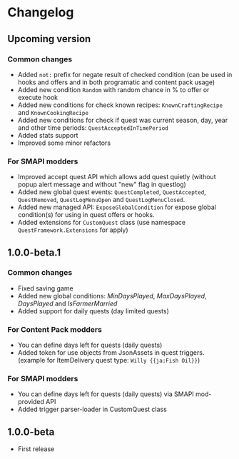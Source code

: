 ﻿# Changelog

## Upcoming version

### Common changes

- Added `not:` prefix for negate result of checked condition (can be used in hooks and offers and in both programatic and content pack usage)
- Added new condition `Random` with random chance in % to offer or execute hook
- Added new conditions for check known recipes: `KnownCraftingRecipe` and `KnownCookingRecipe`
- Added new conditions for check if quest was current season, day, year and other time periods: `QuestAcceptedInTimePeriod`
- Added stats support
- Improved some minor refactors

### For SMAPI modders

- Improved accept quest API which allows add quest quietly (without popup alert message and without "new" flag in questlog)
- Added new global quest events: `QuestCompleted`, `QuestAccepted`, `QuestRemoved`, `QuestLogMenuOpen` and `QuestLogMenuClosed`.
- Added new managed API: `ExposeGlobalCondition` for expose global condition(s) for using in quest offers or hooks.
- Added extensions for `CustomQuest` class (use namespace `QuestFramework.Extensions` for apply)

## 1.0.0-beta.1

### Common changes

- Fixed saving game
- Added new global conditions: *MinDaysPlayed*, *MaxDaysPlayed*, *DaysPlayed* and *IsFarmerMarried*
- Added support for daily quests (day limited quests)

### For Content Pack modders

- You can define days left for quests (daily quests)
- Added token for use objects from JsonAssets in quest triggers. 
(example for ItemDelivery quest type: `Willy {{ja:Fish Oil}}`)

### For SMAPI modders

- You can define days left for quests (daily quests) via SMAPI mod-provided API
- Added trigger parser-loader in CustomQuest class

## 1.0.0-beta

- First release
